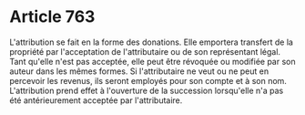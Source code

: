 # Article 763

L'attribution se fait en la forme des donations. Elle emportera transfert de la propriété par l'acceptation de l'attributaire ou de son représentant légal.   Tant qu'elle n'est pas acceptée, elle peut être révoquée ou modifiée par son auteur dans les mêmes formes. Si l'attributaire ne veut ou ne peut en percevoir les revenus, ils seront employés pour son compte et à son nom.   L'attribution prend effet à l'ouverture de la succession lorsqu'elle n'a pas été antérieurement acceptée par l'attributaire.